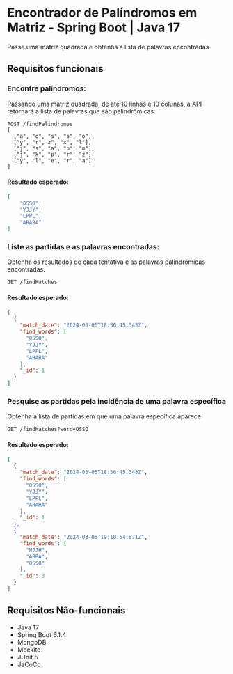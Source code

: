 # Encontrador de Palíndromos em Matriz - Spring Boot | Java 17
Passe uma matriz quadrada e obtenha a lista de palavras encontradas 

## Requisitos funcionais
### Encontre palíndromos:
Passando uma matriz quadrada, de até 10 linhas e 10 colunas, a API retornará a lista
de palavras que são palindrômicas.

```http
POST /findPalindromes
[
  ["a", "o", "s", "s", "o"],
  ["y", "r", z", "x", "l"],
  ["j", "s", "a", "p", "m"],
  ["j", "k", "p", "r", "z"],
  ["y", "l", "e", "r", "a"]
]
```

#### Resultado esperado:
```json
[
    "OSSO",
    "YJJY",
    "LPPL",
    "ARARA"
]
```

### Liste as partidas e as palavras encontradas:
Obtenha os resultados de cada tentativa e as palavras palindrômicas encontradas.

```http
GET /findMatches
```

#### Resultado esperado:
```json
[
  {
    "match_date": "2024-03-05T18:56:45.343Z",
    "find_words": [
      "OSSO",
      "YJJY",
      "LPPL",
      "ARARA"
    ],
    "_id": 1
  }
]
```

### Pesquise as partidas pela incidência de uma palavra específica
Obtenha a lista de partidas em que uma palavra específica aparece

```http
GET /findMatches?word=OSSO
```

#### Resultado esperado:
```json
[
  {
    "match_date": "2024-03-05T18:56:45.343Z",
    "find_words": [
      "OSSO",
      "YJJY",
      "LPPL",
      "ARARA"
    ],
    "_id": 1
  },
  {
    "match_date": "2024-03-05T19:10:54.871Z",
    "find_words": [
      "HJJH",
      "ABBA",
      "OSSO"
    ],
    "_id": 3
  }
]
```

## Requisitos Não-funcionais
- Java 17
- Spring Boot 6.1.4
- MongoDB
- Mockito
- JUnit 5
- JaCoCo
